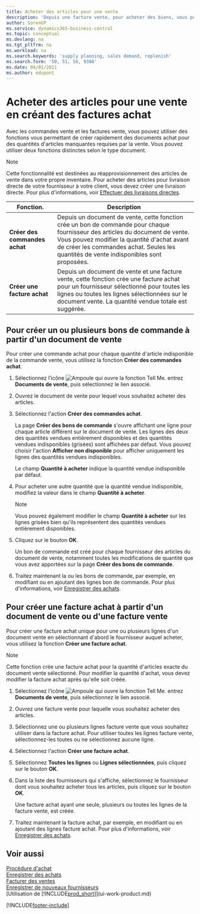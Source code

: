 ```yaml
---
title: Acheter des articles pour une vente
description: 'Depuis une facture vente, pour acheter des biens, vous pouvez créer une facture achat pour un fournisseur.'
author: SorenGP
ms.service: dynamics365-business-central
ms.topic: conceptual
ms.devlang: na
ms.tgt_pltfrm: na
ms.workload: na
ms.search.keywords: 'supply planning, sales demand, replenish'
ms.search.form: '50, 51, 56, 9308'
ms.date: 04/01/2021
ms.author: edupont
---
```

# <a name="purchase-items-for-a-sale-by-creating-purchase-invoices"></a>Acheter des articles pour une vente en créant des factures achat

Avec les commandes vente et les factures vente, vous pouvez utiliser des fonctions vous permettant de créer rapidement des documents achat pour des quantités d'articles manquantes requises par la vente. Vous pouvez utiliser deux fonctions distinctes selon le type document.

> [!Note]
> Cette fonctionnalité est destinées au réapprovisionnement des articles de vente dans votre propre inventaire. Pour acheter des articles pour livraison directe de votre fournisseur à votre client, vous devez créer une livraison directe. Pour plus d'informations, voir [Effectuer des livraisons directes](sales-how-drop-shipment.md).   

|Fonction.|Description|
|--------|-----------|
|**Créer des commandes achat**|Depuis un document de vente, cette fonction crée un bon de commande pour chaque fournisseur des articles du document de vente. Vous pouvez modifier la quantité d'achat avant de créer les commandes achat. Seules les quantités de vente indisponibles sont proposées.
|**Créer une facture achat**|Depuis un document de vente et une facture vente, cette fonction crée une facture achat pour un fournisseur sélectionné pour toutes les lignes ou toutes les lignes sélectionnées sur le document vente. La quantité vendue totale est suggérée.|

## <a name="to-create-one-or-more-purchase-orders-from-a-sales-order"></a>Pour créer un ou plusieurs bons de commande à partir d'un document de vente
Pour créer une commande achat pour chaque quantité d'article indisponible de la commande vente, vous utilisez la fonction **Créer des commandes achat**.

1. Sélectionnez l’icône ![Ampoule qui ouvre la fonction Tell Me.](media/ui-search/search_small.png "Dites-moi ce que vous voulez faire") entrez **Documents de vente**, puis sélectionnez le lien associé.
2. Ouvrez le document de vente pour lequel vous souhaitez acheter des articles.
3. Sélectionnez l'action **Créer des commandes achat**.

    La page **Créer des bons de commande** s'ouvre affichant une ligne pour chaque article différent sur le document de vente. Les lignes des deux des quantités vendues entièrement disponibles et des quantités vendues indisponibles (grisées) sont affichées par défaut. Vous pouvez choisir l'action **Afficher non disponible** pour afficher uniquement les lignes des quantités vendues indisponibles.

    Le champ **Quantité à acheter** indique la quantité vendue indisponible par défaut.
4. Pour acheter une autre quantité que la quantité vendue indisponible, modifiez la valeur dans le champ **Quantité à acheter**.

    > [!NOTE]  
    >   Vous pouvez également modifier le champ **Quantité à acheter** sur les lignes grisées bien qu'ils représentent des quantités vendues entièrement disponibles.
5. Cliquez sur le bouton **OK**.

    Un bon de commande est créé pour chaque fournisseur des articles du document de vente, notamment toutes les modifications de quantité que vous avez apportées sur la page **Créer des bons de commande**.
7. Traitez maintenant la ou les bons de commande, par exemple, en modifiant ou en ajoutant des lignes bon de commande. Pour plus d'informations, voir [Enregistrer des achats](purchasing-how-record-purchases.md).


## <a name="to-create-a-purchase-invoice-from-a-sales-order-or-sales-invoice"></a>Pour créer une facture achat à partir d'un document de vente ou d'une facture vente
Pour créer une facture achat unique pour une ou plusieurs lignes d'un document vente en sélectionnant d'abord le fournisseur auquel acheter, vous utilisez la fonction **Créer une facture achat**.

> [!NOTE]  
>   Cette fonction crée une facture achat pour la quantité d'articles exacte du document vente sélectionné. Pour modifier la quantité d'achat, vous devez modifier la facture achat après qu'elle soit créée.  

1. Sélectionnez l’icône ![Ampoule qui ouvre la fonction Tell Me.](media/ui-search/search_small.png "Dites-moi ce que vous voulez faire") entrez **Documents de vente**, puis sélectionnez le lien associé.
2. Ouvrez une facture vente pour laquelle vous souhaitez acheter des articles.
3. Sélectionnez une ou plusieurs lignes facture vente que vous souhaitez utiliser dans la facture achat. Pour utiliser toutes les lignes facture vente, sélectionnez-les toutes ou ne sélectionnez aucune ligne.
4. Sélectionnez l'action **Créer une facture achat**.
5. Sélectionnez **Toutes les lignes** ou **Lignes sélectionnées**, puis cliquez sur le bouton **OK**.  
6. Dans la liste des fournisseurs qui s'affiche, sélectionnez le fournisseur dont vous souhaitez acheter tous les articles, puis cliquez sur le bouton **OK**.

    Une facture achat ayant une seule, plusieurs ou toutes les lignes de la facture vente, est créée.
7. Traitez maintenant la facture achat, par exemple, en modifiant ou en ajoutant des lignes facture achat. Pour plus d'informations, voir [Enregistrer des achats](purchasing-how-record-purchases.md).

## <a name="see-also"></a>Voir aussi
[Procédure d'achat](purchasing-manage-purchasing.md)  
[Enregistrer des achats](purchasing-how-record-purchases.md)  
[Facturer des ventes](sales-how-invoice-sales.md)  
[Enregistrer de nouveaux fournisseurs](purchasing-how-register-new-vendors.md)  
[Utilisation de [!INCLUDE[prod_short](includes/prod_short.md)]](ui-work-product.md)


[!INCLUDE[footer-include](includes/footer-banner.md)]